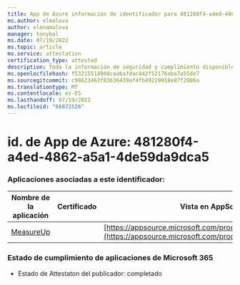 ```yaml
---
title: App de Azure información de identificador para 481280f4-a4ed-4862-a5a1-4de59da9dca5
ms.author: elmalova
author: elenamalova
manager: tonybal
ms.date: 07/19/2022
ms.topic: article
ms.service: attestation
certification_type: attested
description: Toda la información de seguridad y cumplimiento disponible para 481280f4-a4ed-4862-a5a1-4de59da9dca5.
ms.openlocfilehash: f53215514904caabafdac442f52176aba7a55de7
ms.sourcegitcommit: c98623463f83636439af4fb49219918e87f2086a
ms.translationtype: MT
ms.contentlocale: es-ES
ms.lasthandoff: 07/19/2022
ms.locfileid: "66872526"
---
```

# <a name="azure-app-id-481280f4-a4ed-4862-a5a1-4de59da9dca5"></a>id. de App de Azure: 481280f4-a4ed-4862-a5a1-4de59da9dca5


### <a name="apps-associated-with-this-id"></a>Aplicaciones asociadas a este identificador:
| **Nombre de la aplicación** | **Certificado** | **Vista en AppSource** |
|--------------|---------------|-----------------------|
| [MeasureUp](../forward/WA200003111.md) |  | [https://appsource.microsoft.com/product/office/WA200003111](https://appsource.microsoft.com/product/office/WA200003111) |

### <a name="microsoft-365-app-compliance-status"></a>Estado de cumplimiento de aplicaciones de Microsoft 365
- Estado de Attestaton del publicador: completado
